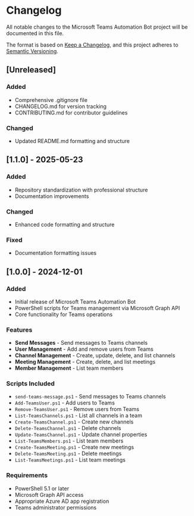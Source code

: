# Changelog

All notable changes to the Microsoft Teams Automation Bot project will be documented in this file.

The format is based on [Keep a Changelog](https://keepachangelog.com/en/1.0.0/),
and this project adheres to [Semantic Versioning](https://semver.org/spec/v2.0.0.html).

## [Unreleased]

### Added
- Comprehensive .gitignore file
- CHANGELOG.md for version tracking
- CONTRIBUTING.md for contributor guidelines

### Changed
- Updated README.md formatting and structure

## [1.1.0] - 2025-05-23

### Added
- Repository standardization with professional structure
- Documentation improvements

### Changed
- Enhanced code formatting and structure

### Fixed
- Documentation formatting issues

## [1.0.0] - 2024-12-01

### Added
- Initial release of Microsoft Teams Automation Bot
- PowerShell scripts for Teams management via Microsoft Graph API
- Core functionality for Teams operations

### Features
- **Send Messages** - Send messages to Teams channels
- **User Management** - Add and remove users from Teams
- **Channel Management** - Create, update, delete, and list channels
- **Meeting Management** - Create, delete, and list meetings
- **Member Management** - List team members

### Scripts Included
- `send-teams-message.ps1` - Send messages to Teams channels
- `Add-TeamsUser.ps1` - Add users to Teams
- `Remove-TeamsUser.ps1` - Remove users from Teams
- `List-TeamsChannels.ps1` - List all channels in a team
- `Create-TeamsChannel.ps1` - Create new channels
- `Delete-TeamsChannel.ps1` - Delete channels
- `Update-TeamsChannel.ps1` - Update channel properties
- `List-TeamsMembers.ps1` - List team members
- `Create-TeamsMeeting.ps1` - Create new meetings
- `Delete-TeamsMeeting.ps1` - Delete meetings
- `List-TeamsMeetings.ps1` - List team meetings

### Requirements
- PowerShell 5.1 or later
- Microsoft Graph API access
- Appropriate Azure AD app registration
- Teams administrator permissions
